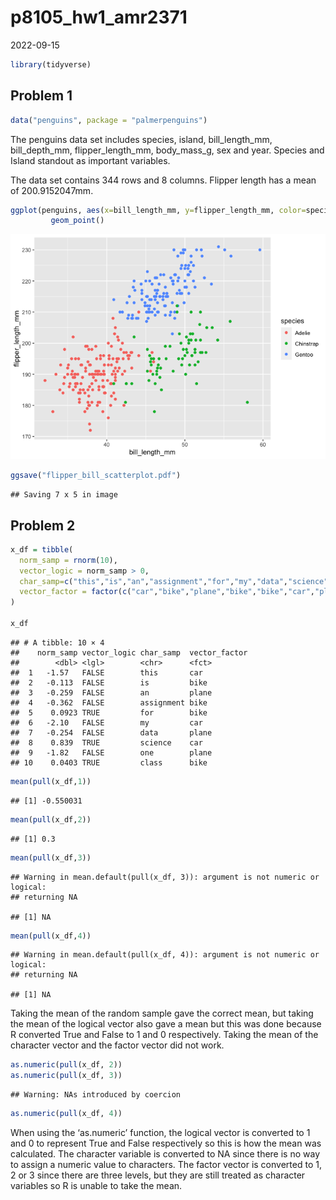 p8105_hw1_amr2371
================
2022-09-15

``` r
library(tidyverse)
```

## Problem 1

``` r
data("penguins", package = "palmerpenguins")
```

The penguins data set includes species, island, bill_length_mm,
bill_depth_mm, flipper_length_mm, body_mass_g, sex and year. Species and
Island standout as important variables.

The data set contains 344 rows and 8 columns. Flipper length has a mean
of 200.9152047mm.

``` r
ggplot(penguins, aes(x=bill_length_mm, y=flipper_length_mm, color=species)) +
         geom_point()
```

![](p8105_hw1_amr2371_files/figure-gfm/unnamed-chunk-3-1.png)<!-- -->

``` r
ggsave("flipper_bill_scatterplot.pdf")
```

    ## Saving 7 x 5 in image

## Problem 2

``` r
x_df = tibble(
  norm_samp = rnorm(10),
  vector_logic = norm_samp > 0,
  char_samp=c("this","is","an","assignment","for","my","data","science","one","class"),
  vector_factor = factor(c("car","bike","plane","bike","bike","car","plane","car","plane","bike"))
)

x_df
```

    ## # A tibble: 10 × 4
    ##    norm_samp vector_logic char_samp  vector_factor
    ##        <dbl> <lgl>        <chr>      <fct>        
    ##  1   -1.57   FALSE        this       car          
    ##  2   -0.113  FALSE        is         bike         
    ##  3   -0.259  FALSE        an         plane        
    ##  4   -0.362  FALSE        assignment bike         
    ##  5    0.0923 TRUE         for        bike         
    ##  6   -2.10   FALSE        my         car          
    ##  7   -0.254  FALSE        data       plane        
    ##  8    0.839  TRUE         science    car          
    ##  9   -1.82   FALSE        one        plane        
    ## 10    0.0403 TRUE         class      bike

``` r
mean(pull(x_df,1))
```

    ## [1] -0.550031

``` r
mean(pull(x_df,2))
```

    ## [1] 0.3

``` r
mean(pull(x_df,3))
```

    ## Warning in mean.default(pull(x_df, 3)): argument is not numeric or logical:
    ## returning NA

    ## [1] NA

``` r
mean(pull(x_df,4))
```

    ## Warning in mean.default(pull(x_df, 4)): argument is not numeric or logical:
    ## returning NA

    ## [1] NA

Taking the mean of the random sample gave the correct mean, but taking
the mean of the logical vector also gave a mean but this was done
because R converted True and False to 1 and 0 respectively. Taking the
mean of the character vector and the factor vector did not work.

``` r
as.numeric(pull(x_df, 2))
as.numeric(pull(x_df, 3))
```

    ## Warning: NAs introduced by coercion

``` r
as.numeric(pull(x_df, 4))
```

When using the ‘as.numeric’ function, the logical vector is converted to
1 and 0 to represent True and False respectively so this is how the mean
was calculated. The character variable is converted to NA since there is
no way to assign a numeric value to characters. The factor vector is
converted to 1, 2 or 3 since there are three levels, but they are still
treated as character variables so R is unable to take the mean.
